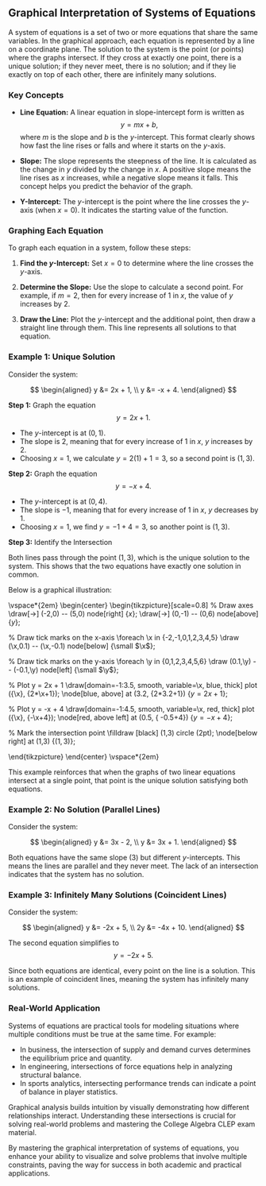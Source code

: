 ## Graphical Interpretation of Systems of Equations

A system of equations is a set of two or more equations that share the same variables. In the graphical approach, each equation is represented by a line on a coordinate plane. The solution to the system is the point (or points) where the graphs intersect. If they cross at exactly one point, there is a unique solution; if they never meet, there is no solution; and if they lie exactly on top of each other, there are infinitely many solutions.

### Key Concepts

- **Line Equation:** A linear equation in slope-intercept form is written as
$$
y = mx + b,
$$
where $m$ is the slope and $b$ is the $y$-intercept. This format clearly shows how fast the line rises or falls and where it starts on the $y$-axis.

- **Slope:** The slope represents the steepness of the line. It is calculated as the change in $y$ divided by the change in $x$. A positive slope means the line rises as $x$ increases, while a negative slope means it falls. This concept helps you predict the behavior of the graph.

- **Y-Intercept:** The $y$-intercept is the point where the line crosses the $y$-axis (when $x=0$). It indicates the starting value of the function.

### Graphing Each Equation

To graph each equation in a system, follow these steps:

1. **Find the $y$-Intercept:** Set $x=0$ to determine where the line crosses the $y$-axis.

2. **Determine the Slope:** Use the slope to calculate a second point. For example, if $m=2$, then for every increase of $1$ in $x$, the value of $y$ increases by $2$.

3. **Draw the Line:** Plot the $y$-intercept and the additional point, then draw a straight line through them. This line represents all solutions to that equation.

### Example 1: Unique Solution

Consider the system:

$$
\begin{aligned}
 y &= 2x + 1, \\
 y &= -x + 4.
\end{aligned}
$$

**Step 1:** Graph the equation
$$
y = 2x + 1.
$$

- The $y$-intercept is at $(0,1)$.
- The slope is $2$, meaning that for every increase of $1$ in $x$, $y$ increases by $2$.
- Choosing $x=1$, we calculate $y = 2(1) + 1 = 3$, so a second point is $(1,3)$.

**Step 2:** Graph the equation
$$
y = -x + 4.
$$

- The $y$-intercept is at $(0,4)$.
- The slope is $-1$, meaning that for every increase of $1$ in $x$, $y$ decreases by $1$.
- Choosing $x=1$, we find $y = -1 + 4 = 3$, so another point is $(1,3)$.

**Step 3:** Identify the Intersection

Both lines pass through the point $(1,3)$, which is the unique solution to the system. This shows that the two equations have exactly one solution in common.

Below is a graphical illustration:

\vspace*{2em}
\begin{center}
\begin{tikzpicture}[scale=0.8]
  % Draw axes
  \draw[->] (-2,0) -- (5,0) node[right] {$x$};
  \draw[->] (0,-1) -- (0,6) node[above] {$y$};
  
  % Draw tick marks on the x-axis
  \foreach \x in {-2,-1,0,1,2,3,4,5}
      \draw (\x,0.1) -- (\x,-0.1) node[below] {\small $\x$};

  % Draw tick marks on the y-axis
  \foreach \y in {0,1,2,3,4,5,6}
      \draw (0.1,\y) -- (-0.1,\y) node[left] {\small $\y$};

  % Plot y = 2x + 1
  \draw[domain=-1:3.5, smooth, variable=\x, blue, thick] plot ({\x}, {2*\x+1});
  \node[blue, above] at (3.2, {2*3.2+1}) {$y=2x+1$};

  % Plot y = -x + 4
  \draw[domain=-1:4.5, smooth, variable=\x, red, thick] plot ({\x}, {-\x+4});
  \node[red, above left] at (0.5, { -0.5+4}) {$y=-x+4$};

  % Mark the intersection point
  \filldraw [black] (1,3) circle (2pt);
  \node[below right] at (1,3) {$(1,3)$};

\end{tikzpicture}
\end{center}
\vspace*{2em}

This example reinforces that when the graphs of two linear equations intersect at a single point, that point is the unique solution satisfying both equations.

### Example 2: No Solution (Parallel Lines)

Consider the system:

$$
\begin{aligned}
 y &= 3x - 2, \\
 y &= 3x + 1.
\end{aligned}
$$

Both equations have the same slope ($3$) but different $y$-intercepts. This means the lines are parallel and they never meet. The lack of an intersection indicates that the system has no solution.

### Example 3: Infinitely Many Solutions (Coincident Lines)

Consider the system:

$$
\begin{aligned}
 y &= -2x + 5, \\
 2y &= -4x + 10.
\end{aligned}
$$

The second equation simplifies to
$$
y = -2x + 5.
$$

Since both equations are identical, every point on the line is a solution. This is an example of coincident lines, meaning the system has infinitely many solutions.

### Real-World Application

Systems of equations are practical tools for modeling situations where multiple conditions must be true at the same time. For example:

- In business, the intersection of supply and demand curves determines the equilibrium price and quantity.
- In engineering, intersections of force equations help in analyzing structural balance.
- In sports analytics, intersecting performance trends can indicate a point of balance in player statistics.

Graphical analysis builds intuition by visually demonstrating how different relationships interact. Understanding these intersections is crucial for solving real-world problems and mastering the College Algebra CLEP exam material.

By mastering the graphical interpretation of systems of equations, you enhance your ability to visualize and solve problems that involve multiple constraints, paving the way for success in both academic and practical applications.